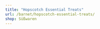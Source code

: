 ```yaml
---
title: "Hopscotch Essential Treats"
url: /barnet/hopscotch-essential-treats/
shop: Süßwaren
---
```

